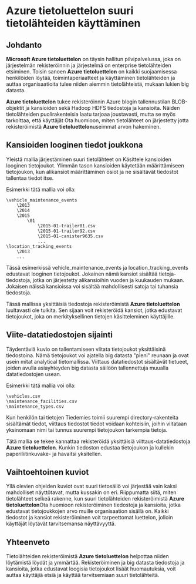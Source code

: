 <properties
   pageTitle="'Big datasta' tietolähteiden käsittelemisestä | Microsoft Azure"
   description="Toimintaohjeet artikkelissa korostaminen kuvioiden määrittäminen Azure tietoluettelon avulla 'big datasta' tietolähteitä, kuten Azure-Blob-säiliö ja Azure tietojen Lake Hadoop HDFS."
   services="data-catalog"
   documentationCenter=""
   authors="steelanddata"
   manager="NA"
   editor=""
   tags=""/>
<tags
   ms.service="data-catalog"
   ms.devlang="NA"
   ms.topic="article"
   ms.tgt_pltfrm="NA"
   ms.workload="data-catalog"
   ms.date="10/04/2016"
   ms.author="maroche"/>


# <a name="how-to-work-with-big-data-sources-in-azure-data-catalog"></a>Azure tietoluettelon suuri tietolähteiden käyttäminen

## <a name="introduction"></a>Johdanto
**Microsoft Azure tietoluettelon** on täysin hallitun pilvipalvelussa, joka on järjestelmän rekisteröinnin ja järjestelmä on enterprise tietolähteiden etsiminen. Toisin sanoen **Azure tietoluettelon** on kaikki suojaamisessa henkilöiden löytää, toimintaperiaatteet ja käyttäminen tietolähteiden ja auttaa organisaatioita tulee niiden aiemmin tietolähteistä, mukaan lukien big datasta.

**Azure tietoluettelon** tukee rekisteröinnin Azure blogin tallennustilan BLOB-objektit ja kansioiden sekä Hadoop HDFS tiedostoja ja kansioita. Näiden tietolähteiden puolirakenteisia laatu tarjoaa joustavasti, mutta se myös tarkoittaa, että käyttäjät Ota huomioon, miten tietolähteet on järjestetty jotta rekisteröimistä **Azure tietoluettelon**useimmat arvon hakeminen.

## <a name="directories-as-logical-data-sets"></a>Kansioiden looginen tiedot joukkona

Yleistä mallia järjestäminen suuri tietolähteet on Käsittele kansioiden looginen tietojoukot. Ylimmän tason kansioiden käytetään määrittämiseen tietojoukon, kun alikansiot määrittäminen osiot ja ne sisältävät tiedostot tallentaa tiedot itse.

Esimerkki tätä mallia voi olla:

    \vehicle_maintenance_events
        \2013
        \2014
        \2015
            \01
                \2015-01-trailer01.csv
                \2015-01-trailer92.csv
                \2015-01-canister9635.csv
                ...
    \location_tracking_events
        \2013
        ...

Tässä esimerkissä vehicle_maintenance_events ja location_tracking_events edustavat looginen tietojoukot. Jokainen nämä kansiot sisältää tietoja-tiedostoja, jotka on järjestetty alikansioihin vuoden ja kuukauden mukaan. Jokaisen näissä kansioissa voi sisältää mahdollisesti satoja tai tuhansia tiedostoja.

Tässä mallissa yksittäisiä tiedostoja rekisteröimistä **Azure tietoluettelon** luultavasti ole tulkita. Sen sijaan voit rekisteröidä kansiot, jotka edustavat tietojoukot, joka on merkityksellinen tietojen käsitteleminen käyttäjille.

## <a name="reference-data-files"></a>Viite-datatiedostojen sijainti

Täydentäviä kuvio on tallentamiseen viitata tietojoukot yksittäisinä tiedostoina. Nämä tietojoukot voi ajatella big datasta "pieni" reunaan ja ovat usein mitat analytical tietomallissa. Viittaus datatiedostot sisältävät tietueet, joiden avulla asiayhteyden big datasta säilöön tallennettuja muualla datatiedostojen usean.

Esimerkki tätä mallia voi olla:

    \vehicles.csv
    \maintenance_facilities.csv
    \maintenance_types.csv

Kun henkilön tai tietojen Tiedemies toimii suurempi directory-rakenteita sisältämät tiedot, viittaus tiedostot tiedot voidaan kohteisiin, joihin viitataan yksinomaan nimi tai tunnus suurempi tietojoukon tarkempia tietoja.

Tätä mallia se tekee kannattaa rekisteröidä yksittäisiä viittaus-datatiedostoja **Azure tietoluettelon**. Kunkin tiedoston edustaa tietojoukon ja kullekin paperiliitinkuvake- ja havaitsi yksitellen.

## <a name="alternate-patterns"></a>Vaihtoehtoinen kuviot

Yllä olevien ohjeiden kuviot ovat suuri tietosäilö voi järjestää vain kaksi mahdolliset näyttötavat, mutta kussakin on eri. Riippumatta siitä, miten tietolähteet selkeä rakenne, kun suuri tietolähteiden rekisteröimistä **Azure tietoluettelon**Ota huomioon rekisteröiminen tiedostoja ja kansioita, jotka edustavat tietojoukkojen arvo muille organisaation sisällä on. Kaikki tiedostot ja kansiot rekisteröiminen voit tarpeettomat luettelon, jolloin käyttäjät löytävät tarvitsemansa näyttävyyttä.

## <a name="summary"></a>Yhteenveto
Tietolähteiden rekisteröimistä **Azure tietoluettelon** helpottaa niiden löytämistä löydät ja ymmärtää. Rekisteröiminen ja big datasta tiedostoja ja kansioita, jotka edustavat loogisia tietojoukot lisäät huomautuksia, voit auttaa käyttäjiä etsiä ja käyttää tarvitsemiaan suuri tietolähteitä.

